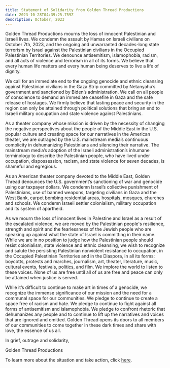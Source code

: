 ```yaml
---
title: Statement of Solidarity from Golden Thread Productions
date: 2023-10-28T04:39:25.759Z
description: October, 2023
---
```

Golden Thread Productions mourns the loss of innocent Palestinian and Israeli lives. We condemn the assault by Hamas on Israeli civilians on October 7th, 2023, and the ongoing and unwarranted decades-long state terrorism by Israel against the Palestinian civilians in the Occupied Palestinian Territories. We denounce antisemitism, islamophobia, racism, and all acts of violence and terrorism in all of its forms. We believe that every human life matters and every human being deserves to live a life of dignity. 

We call for an immediate end to the ongoing genocide and ethnic cleansing against Palestinian civilians in the Gaza Strip committed by Netanyahu’s government and sanctioned by Biden’s administration. We call on all people of conscience to demand an immediate ceasefire in Gaza and the safe release of hostages. We firmly believe that lasting peace and security in the region can only be attained through political solutions that bring an end to Israeli military occupation and state violence against Palestinians. 

As a theater company whose mission is driven by the necessity of changing the negative perspectives about the people of the Middle East in the U.S. popular culture and creating space for our narratives in the American theater, we are outraged by the U.S. mainstream media’s continuous complicity in dehumanizing Palestinians and silencing their narrative. The mainstream media’s adoption of the Israeli administration’s inhumane terminology to describe the Palestinian people, who have lived under occupation, dispossession, racism, and state violence for seven decades, is shameful and egregious. 

As an American theater company devoted to the Middle East, Golden Thread denounces the U.S. government’s sanctioning of war and genocide using our taxpayer dollars. We condemn Israel’s collective punishment of Palestinians, use of banned weapons, targeting civilians in Gaza and the West Bank, carpet bombing residential areas, hospitals, mosques, churches and schools. We condemn Israeli settler colonialism, military occupation and its system of apartheid. 

As we mourn the loss of innocent lives in Palestine and Israel as a result of the escalated violence, we are moved by the Palestinian people's resilience, strength and spirit and the fearlessness of the Jewish people who are speaking up against what the state of Israel is committing in their name. While we are in no position to judge how the Palestinian people should resist colonialism, state violence and ethnic cleansing, we wish to recognize and salute the persisting Palestinian nonviolent resistance to occupation, in the Occupied Palestinian Territories and in the Diaspora, in all its forms: boycotts, protests and marches, journalism, art, theater, literature, music, cultural events, festivals, politics, and film. We implore the world to listen to these voices. None of us are free until all of us are free and peace can only be attained when justice is served. 

While it’s difficult to continue to make art in times of a genocide, we recognize the immense significance of our mission and the need for a communal space for our communities. We pledge to continue to create a space free of racism and hate. We pledge to continue to fight against all forms of antisemitism and islamophobia. We pledge to confront rhetoric that dehumanizes any people and to continue to lift up the narratives and voices that are ignored and omitted. Golden Thread opens its doors to all members of our communities to come together in these dark times and share with love, the essence of us all. 

In grief, outrage and solidarity, 

Golden Thread Productions 

To learn more about the situation and take action, click [here](https://goldenthread.org/posts/resource-list/).